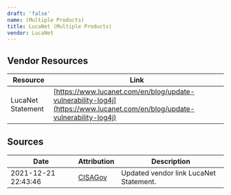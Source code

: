 ```yaml
---
draft: 'false'
name: (Multiple Products)
title: LucaNet (Multiple Products)
vendor: LucaNet
---
```


## Vendor Resources
| Resource | Link |
| --- | --- |
| LucaNet Statement | [https://www.lucanet.com/en/blog/update-vulnerability-log4j](https://www.lucanet.com/en/blog/update-vulnerability-log4j) |



## Sources
| Date | Attribution | Description |
| --- | --- | --- |
| 2021-12-21 22:43:46 | [CISAGov](https://raw.githubusercontent.com/cisagov/log4j-affected-db/develop/README.md) | Updated vendor link LucaNet Statement.  |
